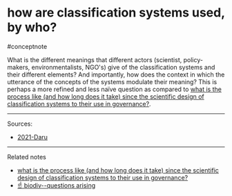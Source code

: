 # how are classification systems used, by who?
#conceptnote 

What is the different meanings that different actors (scientist, policy-makers, environmentalists, NGO's) give of the classification systems and their different elements? And importantly, how does the context in which the utterance of the concepts of the systems modulate their meaning? This is perhaps a more refined and less naïve question as compared to [what is the process like (and how long does it take) since the scientific design of classification systems to their use in governance?](what%20is%20the%20process%20like%20(and%20how%20long%20does%20it%20take)%20since%20the%20scientific%20design%20of%20classification%20systems%20to%20their%20use%20in%20governance?.md).

---
Sources: 
- [2021-Daru](2021-Daru.md)

---

Related notes
- [what is the process like (and how long does it take) since the scientific design of classification systems to their use in governance?](what%20is%20the%20process%20like%20(and%20how%20long%20does%20it%20take)%20since%20the%20scientific%20design%20of%20classification%20systems%20to%20their%20use%20in%20governance?.md)
- [☝️ biodiv--questions arising](☝️%20biodiv--questions%20arising.md)

